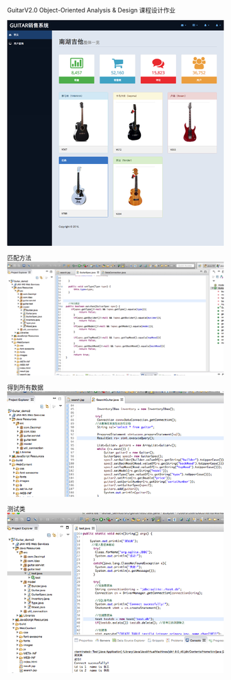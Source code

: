 GuitarV2.0
Object-Oriented Analysis & Design 课程设计作业

![image](https://github.com/queenl71/GuitarV2.0/blob/master/index.png)

匹配方法
![image](https://github.com/queenl71/GuitarV2.0/blob/master/match.png)

得到所有数据
![image](https://github.com/queenl71/GuitarV2.0/blob/master/shuju.png)

测试类
![image](https://github.com/queenl71/GuitarV2.0/blob/master/test.png)
